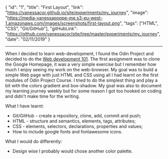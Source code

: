 {
"id": "1",
"title": "First Layout",
"link": "https://vanessacor.github.io/site/experiments/my_journey", "image": "https://media-vanessapoppe-me.s3-eu-west-1.amazonaws.com/images/screenshots/first-layout.png",
"tags": ["HTML", "CSS", "Git/GitHub"],
"gitHubLink": "https://github.com/vanessacor/site/tree/master/experiments/my_journey",
"date": "02/11/2019"
}

---

When I decided to learn web-development, I found the Odin Project and decided to do the [Web development 101](https://www.theodinproject.com/courses/web-development-101). The first assignment was to clone the Google Homepage, it was a very simple exercise but I remember how much I enjoy seeing my work on the web-browser.
My goal was to build a simple Web page with just HTML and CSS using all I had learnt on the first modules of Odin Project Course. I tried to do the simplest thing and play a bit with the colors gradient and box-shadow. My goal was also to document my learning journey weekly but for some reason I got too hooked on coding and didn't make time for the writing.

What I have learnt:

- Git/GitHub - create a repository, clone, add, commit and push;
- HTML - structure and semantics, elements, tags, attributes;
- CSS - elements, selectors, declarations, properties and values;
- How to include google fonts and fontawesome icons.

What I would do differently:

- Design wise I probably would chose another color palette.
